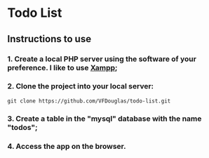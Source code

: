 # Todo List
## Instructions to use

### 1. Create a local PHP server using the software of your preference. I like to use [Xampp](https://www.apachefriends.org/download.html);
### 2. Clone the project into your local server:
```git clone https://github.com/VFDouglas/todo-list.git```
### 3. Create a table in the **"mysql"** database with the name **"todos"**;
### 4. Access the app on the browser.
